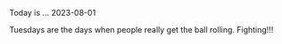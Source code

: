 Today is ...
2023-08-01

Tuesdays are the days when people really get the ball rolling. Fighting!!!
